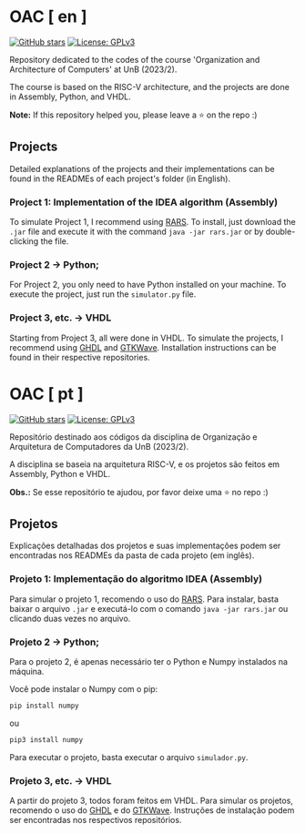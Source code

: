 # OAC [ en ]

[![GitHub stars](https://img.shields.io/github/stars/yantavares/OAC)](https://github.com/yantavares/OAC)
[![License: GPLv3](https://img.shields.io/badge/License-GPLv3-blue.svg)](https://opensource.org/license/gpl-3-0/)

Repository dedicated to the codes of the course 'Organization and Architecture of Computers' at UnB (2023/2).

The course is based on the RISC-V architecture, and the projects are done in Assembly, Python, and VHDL.

**Note:** If this repository helped you, please leave a :star: on the repo :)

## Projects

Detailed explanations of the projects and their implementations can be found in the READMEs of each project's folder (in English).

### Project 1: Implementation of the IDEA algorithm (Assembly)

To simulate Project 1, I recommend using [RARS](https://github.com/TheThirdOne/rars). To install, just download the `.jar` file and execute it with the command `java -jar rars.jar` or by double-clicking the file.

### Project 2 -> Python;

For Project 2, you only need to have Python installed on your machine. To execute the project, just run the `simulator.py` file.

### Project 3, etc. -> VHDL

Starting from Project 3, all were done in VHDL. To simulate the projects, I recommend using [GHDL](https://github.com/ghdl/ghdl) and [GTKWave](http://gtkwave.sourceforge.net/). Installation instructions can be found in their respective repositories.

# OAC [ pt ]

[![GitHub stars](https://img.shields.io/github/stars/yantavares/OAC)](https://github.com/yantavares/OAC)
[![License: GPLv3](https://img.shields.io/badge/License-GPLv3-blue.svg)](https://opensource.org/license/gpl-3-0/)

Repositório destinado aos códigos da disciplina de Organização e Arquitetura de Computadores da UnB (2023/2).

A disciplina se baseia na arquitetura RISC-V, e os projetos são feitos em Assembly, Python e VHDL.

**Obs.:** Se esse repositório te ajudou, por favor deixe uma :star: no repo :)

## Projetos

Explicações detalhadas dos projetos e suas implementações podem ser encontradas nos READMEs da pasta de cada projeto (em inglês).

### Projeto 1: Implementação do algoritmo IDEA (Assembly)

Para simular o projeto 1, recomendo o uso do [RARS](https://github.com/TheThirdOne/rars). Para instalar, basta baixar o arquivo `.jar` e executá-lo com o comando `java -jar rars.jar` ou clicando duas vezes no arquivo.

### Projeto 2 -> Python;

Para o projeto 2, é apenas necessário ter o Python e Numpy instalados na máquina.

Você pode instalar o Numpy com o pip:

```bash
pip install numpy
```
ou
```bash
pip3 install numpy
```

Para executar o projeto, basta executar o arquivo `simulador.py`.

### Projeto 3, etc. -> VHDL

A partir do projeto 3, todos foram feitos em VHDL. Para simular os projetos, recomendo o uso do [GHDL](https://github.com/ghdl/ghdl) e do [GTKWave](http://gtkwave.sourceforge.net/). Instruções de instalação podem ser encontradas nos respectivos repositórios.
